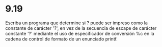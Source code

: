 # 9.19

Escriba un programa que determine si ? puede ser impreso como la constante de carácter '?', en vez de la secuencia de escape de carácter constante '\?' mediante el uso de especificador de conversión %c en la cadena de control de formato de un enunciado printf.
